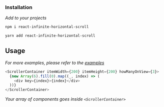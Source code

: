 ### Installation

_Add to your projects_

```sh
npm i react-infinite-horizontal-scroll
```

```sh
yarn add react-infinite-horizontal-scroll
```

## Usage

_For more examples, please refer to the [examples](https://iminfinity.github.io/infinite-scroller)_

```js
<ScrollerContainer itemWidth={200} itemHeight={200} howManyOnView={3}>
  {new Array(6).fill(0).map((_, index) => (
    <div key={index}>{index}</div>
  ))}
</ScrollerContainer>
```

_Your array of components goes inside `<ScrollerContainer>`_

